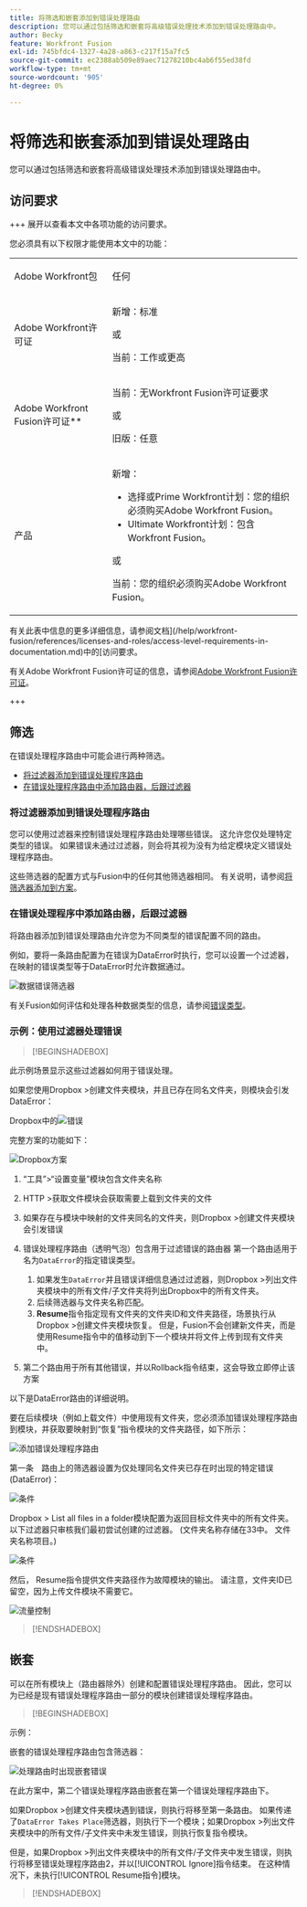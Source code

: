 ```yaml
---
title: 将筛选和嵌套添加到错误处理路由
description: 您可以通过包括筛选和嵌套将高级错误处理技术添加到错误处理路由中。
author: Becky
feature: Workfront Fusion
exl-id: 745bfdc4-1327-4a28-a863-c217f15a7fc5
source-git-commit: ec2388ab509e89aec71278210bc4ab6f55ed38fd
workflow-type: tm+mt
source-wordcount: '905'
ht-degree: 0%

---
```


# 将筛选和嵌套添加到错误处理路由

您可以通过包括筛选和嵌套将高级错误处理技术添加到错误处理路由中。

## 访问要求

+++ 展开以查看本文中各项功能的访问要求。

您必须具有以下权限才能使用本文中的功能：

<table style="table-layout:auto">
 <col> 
 <col> 
 <tbody> 
  <tr> 
   <td role="rowheader">Adobe Workfront包 
   <td> <p>任何</p> </td> 
  </tr> 
  <tr data-mc-conditions=""> 
   <td role="rowheader">Adobe Workfront许可证</td> 
   <td> <p>新增：标准</p><p>或</p><p>当前：工作或更高</p> </td> 
  </tr> 
  <tr> 
   <td role="rowheader">Adobe Workfront Fusion许可证**</td> 
   <td>
   <p>当前：无Workfront Fusion许可证要求</p>
   <p>或</p>
   <p>旧版：任意 </p>
   </td> 
  </tr> 
  <tr> 
   <td role="rowheader">产品</td> 
   <td>
   <p>新增：</p> <ul><li>选择或Prime Workfront计划：您的组织必须购买Adobe Workfront Fusion。</li><li>Ultimate Workfront计划：包含Workfront Fusion。</li></ul>
   <p>或</p>
   <p>当前：您的组织必须购买Adobe Workfront Fusion。</p>
   </td> 
  </tr>
 </tbody> 
</table>

有关此表中信息的更多详细信息，请参阅文档](/help/workfront-fusion/references/licenses-and-roles/access-level-requirements-in-documentation.md)中的[访问要求。

有关Adobe Workfront Fusion许可证的信息，请参阅[Adobe Workfront Fusion许可证](/help/workfront-fusion/set-up-and-manage-workfront-fusion/licensing-operations-overview/license-automation-vs-integration.md)。

+++

## 筛选

在错误处理程序路由中可能会进行两种筛选。

* [将过滤器添加到错误处理程序路由](#add-a-filter-to-the-error-handler-route)
* [在错误处理程序路由中添加路由器，后跟过滤器](#add-a-router-followed-by-filters-to-the-error-handler)

### 将过滤器添加到错误处理程序路由

您可以使用过滤器来控制错误处理程序路由处理哪些错误。 这允许您仅处理特定类型的错误。 如果错误未通过过滤器，则会将其视为没有为给定模块定义错误处理程序路由。

这些筛选器的配置方式与Fusion中的任何其他筛选器相同。 有关说明，请参阅[将筛选器添加到方案](/help/workfront-fusion/create-scenarios/add-modules/add-a-filter-to-a-scenario.md)。

### 在错误处理程序中添加路由器，后跟过滤器

将路由器添加到错误处理路由允许您为不同类型的错误配置不同的路由。

例如，要将一条路由配置为在错误为DataError时执行，您可以设置一个过滤器，在映射的错误类型等于DataError时允许数据通过。

![数据错误筛选器](assets/filter-dataerror.png)

有关Fusion如何评估和处理各种数据类型的信息，请参阅[错误类型](/help/workfront-fusion/references/errors/error-processing.md)。

### 示例：使用过滤器处理错误

>[!BEGINSHADEBOX]

此示例场景显示这些过滤器如何用于错误处理。

如果您使用Dropbox >创建文件夹模块，并且已存在同名文件夹，则模块会引发DataError：

Dropbox中的![错误](assets/dropbox.png)

完整方案的功能如下：

![Dropbox方案](assets/dropbox-scenario.png)

1. “工具”>“设置变量”模块包含文件夹名称
1. HTTP >获取文件模块会获取需要上载到文件夹的文件
1. 如果存在与模块中映射的文件夹同名的文件夹，则Dropbox >创建文件夹模块会引发错误
1. 错误处理程序路由（透明气泡）包含用于过滤错误的路由器
第一个路由适用于名为`DataError`的指定错误类型。

   1. 如果发生`DataError`并且错误详细信息通过过滤器，则Dropbox >列出文件夹模块中的所有文件/子文件夹将列出Dropbox中的所有文件夹。
   1. 后续筛选器与文件夹名称匹配。
   1. **Resume**&#x200B;指令指定现有文件夹的文件夹ID和文件夹路径，场景执行从Dropbox >创建文件夹模块恢复。 但是，Fusion不会创建新文件夹，而是使用Resume指令中的值移动到下一个模块并将文件上传到现有文件夹中。

1. 第二个路由用于所有其他错误，并以Rollback指令结束，这会导致立即停止该方案

以下是DataError路由的详细说明。

要在后续模块（例如上载文件）中使用现有文件夹，您必须添加错误处理程序路由到模块，并获取要映射到“恢复”指令模块的文件夹路径，如下所示：

![添加错误处理程序路由](assets/add-error-handler-route.png)

第一条　路由上的筛选器设置为仅处理同名文件夹已存在时出现的特定错误(DataError)：

![条件](assets/condition.png)

Dropbox > List all files in a folder模块配置为返回目标文件夹中的所有文件夹。 以下过滤器只审核我们最初尝试创建的过滤器。 (文件夹名称存储在33中。 文件夹名称项目。)

![条件](assets/condition2.png)

然后， Resume指令提供文件夹路径作为故障模块的输出。 请注意，文件夹ID已留空，因为上传文件模块不需要它。

![流量控制](assets/flow-control.png)

>[!ENDSHADEBOX]

## 嵌套

可以在所有模块上（路由器除外）创建和配置错误处理程序路由。 因此，您可以为已经是现有错误处理程序路由一部分的模块创建错误处理程序路由。

>[!BEGINSHADEBOX]

示例：

嵌套的错误处理程序路由包含筛选器：

![处理路由时出现嵌套错误](assets/nested-error-handling-route.png)

在此方案中，第二个错误处理程序路由嵌套在第一个错误处理程序路由下。

如果Dropbox >创建文件夹模块遇到错误，则执行将移至第一条路由。 如果传递了`DataError Takes Place`筛选器，则执行下一个模块；如果Dropbox >列出文件夹模块中的所有文件/子文件夹中未发生错误，则执行恢复指令模块。

但是，如果Dropbox >列出文件夹模块中的所有文件/子文件夹中发生错误，则执行将移至错误处理程序路由2，并以[!UICONTROL Ignore]指令结束。 在这种情况下，未执行[!UICONTROL Resume指令]模块。

>[!ENDSHADEBOX]
